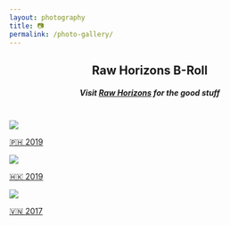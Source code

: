 ```yaml
---
layout: photography
title: 📷
permalink: /photo-gallery/
---
```


<center>
    <h2>Raw Horizons B-Roll</h2>
    <h5 class="text-muted">Visit <a href="https://rawhorizons.gallery">Raw Horizons</a> for the good stuff</h5>
</center>

<br/>
<!-- Note that the clickable area needs to be span instead of div- https://stackoverflow.com/questions/4465923/a-href-link-for-entire-div-in-html-css -->
<div class="grid">
    <a href="/photo-gallery/phillipines-2019/" class="hover-zoom">
        <span>
            <img src="{{ layout.photo-gallery-root-dir | escape }}/philippines-2019/cover.jpg" class="centered-image">
            <p class="text-muted">🇵🇭 2019</p>
        </span>
    </a>
    <a href="/photo-gallery/hong-kong-2019/" class="hover-zoom">
        <span>
            <img src="{{ layout.photo-gallery-root-dir | escape }}/hong-kong-2019/cover.jpg" class="centered-image">
            <p class="text-muted">🇭🇰 2019</p>
        </span>
    </a>
    <a href="/photo-gallery/vietnam-2017/" class="hover-zoom">
        <span>
            <img src="{{ layout.photo-gallery-root-dir | escape }}/vietnam-2017/cover.jpg" class="centered-image">
            <p class="text-muted">🇻🇳 2017</p>
        </span>
    </a>
</div>